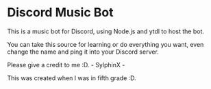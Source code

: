 # Discord Music Bot
This is a music bot for Discord, using Node.js and ytdl to host the bot.

You can take this source for learning or do everything you want, even change the name and ping it into your Discord server.

Please give a credit to me :D.
                 - SylphinX -
                 
This was created when I was in fifth grade :D.

